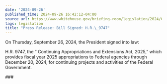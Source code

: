 ```yaml
---
date: '2024-09-26'
published_time: 2024-09-26 16:42:12-04:00
source_url: https://www.whitehouse.gov/briefing-room/legislation/2024/09/26/press-release-bill-signed-h-r-9747/
tags: legislation
title: "Press Release: Bill Signed: H.R.\_9747"
---
```

 
On Thursday, September 26, 2024, the President signed into law:

H.R. 9747, the ” Continuing Appropriations and Extensions Act, 2025,”
which provides fiscal year 2025 appropriations to Federal agencies
through December 20, 2024, for continuing projects and activities of the
Federal Government. 

\###
